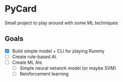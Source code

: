 # PyCard

Small project to play around with some ML techniques

## Goals

- [x] Build simple model + CLI for playing Rummy
- [ ] Create rule-based AI.
- [ ] Create ML AIs
    - [ ] Simple neural network model (or maybe SVM)
    - [ ] Reinforcement learning
